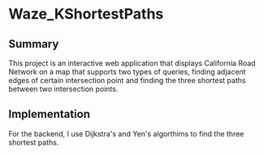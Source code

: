 # Waze_KShortestPaths
## Summary
This project is an interactive web application that displays California Road Network on a map that supports two types of queries, finding adjacent edges of certain intersection point and finding the three shortest paths between two intersection points.
## Implementation
For the backend, I use Dijkstra's and Yen's algorthims to find the three shortest paths. 
